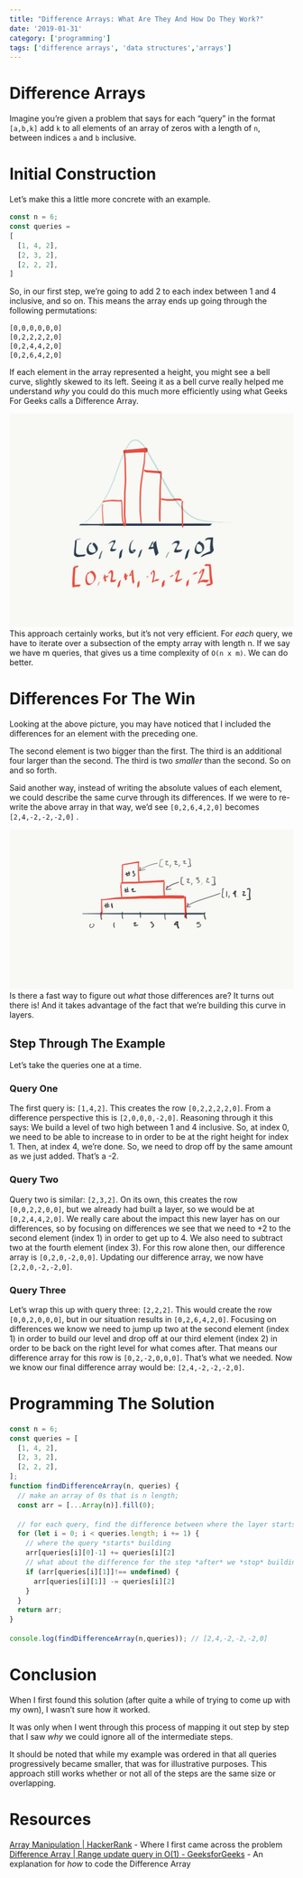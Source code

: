 ```yaml
---
title: "Difference Arrays: What Are They And How Do They Work?"
date: '2019-01-31'
category: ['programming']
tags: ['difference arrays', 'data structures','arrays']
---
```


# Difference Arrays

Imagine you’re given a problem that says for each “query” in the format `[a,b,k]` add `k` to all elements of an array of zeros with a length of `n`, between indices `a` and `b` inclusive.

# Initial Construction
Let’s make this a little more concrete with an example.
``` js
const n = 6;
const queries =
[
  [1, 4, 2],
  [2, 3, 2],
  [2, 2, 2],
]
```
So, in our first step, we’re going to add 2 to each index between 1 and 4 inclusive, and so on. This means the array ends up going through the following permutations:
```
[0,0,0,0,0,0]
[0,2,2,2,2,0]
[0,2,4,4,2,0]
[0,2,6,4,2,0]
```
If each element in the array represented a height, you might see a bell curve, slightly skewed to its left. Seeing it as a bell curve really helped me understand *why* you could do this much more efficiently using what Geeks For Geeks calls a Difference Array.

![](./bell-curve-view.png)
This approach certainly works, but it’s not very efficient. For *each* query, we have to iterate over a subsection of the empty array with length n. If we say we have m queries, that gives us a time complexity of `O(n x m)`. We can do better.

# Differences For The Win
Looking at the above picture, you may have noticed  that I included the differences for an element with the preceding one.

The second element is two bigger than the first. The third is an additional four larger than the second. The third is two *smaller* than the second. So on and so forth.

Said another way, instead of writing the absolute values of each element, we could describe the same curve through its differences. If we were to re-write the above array in that way, we’d see `[0,2,6,4,2,0]` becomes `[2,4,-2,-2,-2,0]` .

![](./layers-view.png)
Is there a fast way to figure out *what* those differences are? It turns out there is! And it takes advantage of the fact that we’re building this curve in layers.

## Step Through The Example
Let’s take the queries one at a time.

### Query One
The first query is: `[1,4,2]`. This  creates the row `[0,2,2,2,2,0]`.
From a difference perspective this is  `[2,0,0,0,-2,0]`.
Reasoning through it this says: We build a level of two high between 1 and 4 inclusive. So, at index 0, we need to be able to increase to in order to be at the right height for index 1. Then, at index 4, we’re done. So, we need to drop off by the same amount as we just added. That’s a -2.

### Query Two
Query two is similar: `[2,3,2]`.
On its own, this creates the row `[0,0,2,2,0,0]`, but we already had built a layer, so we would be at `[0,2,4,4,2,0]`.
We really care about the impact this new layer has on our differences, so by focusing on differences we see that we need to +2 to the second element (index 1) in order to get up to 4. We also need to subtract two at the fourth element (index 3).
For this row alone then, our difference array is `[0,2,0,-2,0,0]`. Updating our difference array, we now have `[2,2,0,-2,-2,0]`.

### Query Three
Let’s wrap this up with query three: `[2,2,2]`.
This would create the row `[0,0,2,0,0,0]`, but in our situation results in `[0,2,6,4,2,0]`.
Focusing on differences we know we need to jump up two at the second element (index 1) in order to build our level and drop off at our third element (index 2) in order to be back on the right level for what comes after.
That means our difference array for this row is `[0,2,-2,0,0,0]`.
That’s what we needed. Now we know our final difference array would be: `[2,4,-2,-2,-2,0]`.

# Programming The Solution
```js
const n = 6;
const queries = [
  [1, 4, 2],
  [2, 3, 2],
  [2, 2, 2],
];
function findDifferenceArray(n, queries) {
  // make an array of 0s that is n length;
  const arr = [...Array(n)].fill(0);

  // for each query, find the difference between where the layer starts and the preceding step
  for (let i = 0; i < queries.length; i += 1) {
    // where the query *starts* building
    arr[queries[i][0]-1] += queries[i][2]
    // what about the difference for the step *after* we *stop* building?
    if (arr[queries[i][1]]!== undefined) {
      arr[queries[i][1]] -= queries[i][2]
    }
  }
  return arr;
}

console.log(findDifferenceArray(n,queries)); // [2,4,-2,-2,-2,0]
```

# Conclusion
When I first found this solution (after quite a while of trying to come up with my own), I wasn’t sure how it worked.

It was only when I went through this process of mapping it out step by step that I saw *why* we could ignore all of the intermediate steps.

It should be noted that while my example was ordered in that all queries progressively became smaller, that was for illustrative purposes. This approach still works whether or not all of the steps are the same size or overlapping.

# Resources
[Array Manipulation | HackerRank](https://www.hackerrank.com/challenges/crush/problem) - Where I first came across the problem
[Difference Array | Range update query in O(1) - GeeksforGeeks](https://www.geeksforgeeks.org/difference-array-range-update-query-o1/) - An explanation for *how* to code the Difference Array